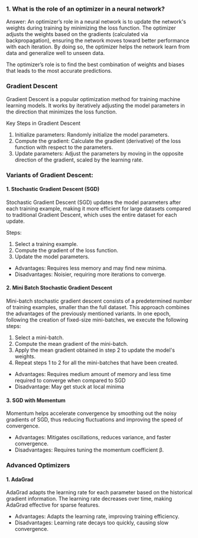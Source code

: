 ### 1. What is the role of an optimizer in a neural network?
Answer: An optimizer’s role in a neural network is to update the network's weights during training by minimizing the loss function. The optimizer adjusts the weights based on the gradients (calculated via backpropagation), ensuring the network moves toward better performance with each iteration. By doing so, the optimizer helps the network learn from data and generalize well to unseen data.

The optimizer’s role is to find the best combination of weights and biases that leads to the most accurate predictions.

### Gradient Descent
Gradient Descent is a popular optimization method for training machine learning models. It works by iteratively adjusting the model parameters in the direction that minimizes the loss function.

Key Steps in Gradient Descent

1. Initialize parameters: Randomly initialize the model parameters.
2. Compute the gradient: Calculate the gradient (derivative) of the loss function with respect to the parameters.
3. Update parameters: Adjust the parameters by moving in the opposite direction of the gradient, scaled by the learning rate.

### Variants of Gradient Descent:

#### 1. Stochastic Gradient Descent (SGD)
Stochastic Gradient Descent (SGD) updates the model parameters after each training example, making it more efficient for large datasets compared to traditional Gradient Descent, which uses the entire dataset for each update.

Steps:
1. Select a training example.
2. Compute the gradient of the loss function.
3. Update the model parameters.

- Advantages: Requires less memory and may find new minima.
- Disadvantages: Noisier, requiring more iterations to converge.

#### 2. Mini Batch Stochastic Gradient Descent
Mini-batch stochastic gradient descent consists of a predetermined number of training examples, smaller than the full dataset. This approach combines the advantages of the previously mentioned variants. In one epoch, following the creation of fixed-size mini-batches, we execute the following steps:

1. Select a mini-batch.
2. Compute the mean gradient of the mini-batch.
3. Apply the mean gradient obtained in step 2 to update the model's weights.
4. Repeat steps 1 to 2 for all the mini-batches that have been created.

- Advantages: Requires medium amount of memory and less time required to converge when compared to SGD
- Disadvantage: May get stuck at local minima

#### 3. SGD with Momentum
Momentum helps accelerate convergence by smoothing out the noisy gradients of SGD, thus reducing fluctuations and improving the speed of convergence.

- Advantages: Mitigates oscillations, reduces variance, and faster convergence.
- Disadvantages: Requires tuning the momentum coefficient β.

### Advanced Optimizers

#### 1. AdaGrad
AdaGrad adapts the learning rate for each parameter based on the historical gradient information. The learning rate decreases over time, making AdaGrad effective for sparse features.

- Advantages: Adapts the learning rate, improving training efficiency.
- Disadvantages: Learning rate decays too quickly, causing slow convergence.



